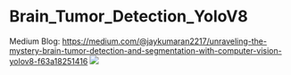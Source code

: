 # Brain_Tumor_Detection_YoloV8
Medium Blog: https://medium.com/@jaykumaran2217/unraveling-the-mystery-brain-tumor-detection-and-segmentation-with-computer-vision-yolov8-f63a18251416
<img src="https://github.com/Jaykumaran/Brain_Tumor_Detection_YoloV8/blob/main/animation.gif?raw=true">

